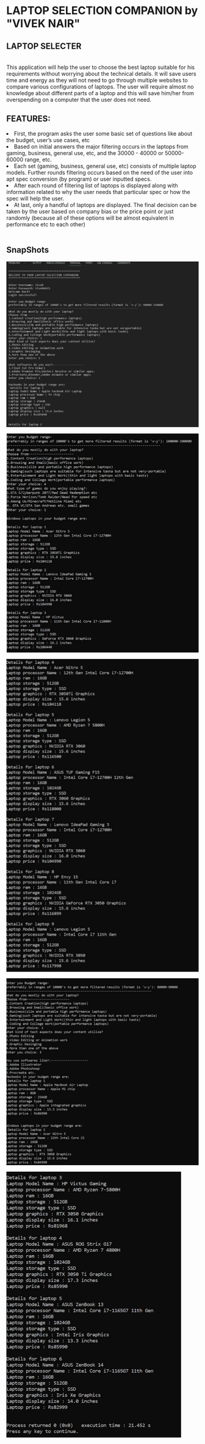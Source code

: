<h1>LAPTOP SELECTION COMPANION by "VIVEK NAIR"</h1>
<h2>LAPTOP SELECTER</h2><br>
This application will help the user to choose the best laptop suitable for his requirements without worrying about the technical details. It will save users time and energy as they will not need to go through multiple websites to compare various configurations of laptops. The user will require almost no knowledge about different parts of a laptop and this will save him/her from overspending on a computer that the user does not need.<br>

<h2>FEATURES:</h2>
<li>First, the program asks the user some basic set of questions like about the budget, user’s use cases, etc </li>
<li>Based on initial answers the major filtering occurs in the laptops from gaming, business, general use, etc, and the 30000 - 40000 or 50000-60000 range, etc. </li>
<li>Each set (gaming, business, general use, etc) consists of multiple laptop models. Further rounds filtering occurs based on the need of the user into apt spec conversion (by program) or user inputted specs.</li>
<li>After each round of filtering list of laptops is displayed along with information related to why the user needs that particular spec or how the spec will help the user.</li>
<li>At last, only a handful of laptops are displayed. The final decision can be taken by the user based on company bias or the price point or just randomly (because all of these options will be almost equivalent in performance etc to each other)</li><br>

<h2>SnapShots</h2>

![main](https://github.com/viveknair6915/LAPTOP-SELECTION-COMPANION/blob/main/Laptop%20Selecter/main.png)

![page1](https://github.com/viveknair6915/LAPTOP-SELECTION-COMPANION/blob/main/Laptop%20Selecter/page1.png)

![page2](https://github.com/viveknair6915/LAPTOP-SELECTION-COMPANION/blob/main/Laptop%20Selecter/page2.png)

![page3](https://github.com/viveknair6915/LAPTOP-SELECTION-COMPANION/blob/main/Laptop%20Selecter/page3.png)

![page4](https://github.com/viveknair6915/LAPTOP-SELECTION-COMPANION/blob/main/Laptop%20Selecter/page4.png)
